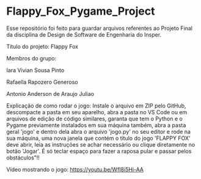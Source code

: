 # Flappy_Fox_Pygame_Project
Esse repositório foi feito para guardar arquivos referentes ao Projeto Final da disciplina de Design de Software de Engenharia do Insper.

Título do projeto: Flappy Fox

Membros do grupo:

Iara Vivian Sousa Pinto

Rafaella Rapozero Generoso

Antonio Anderson de Araujo Juliao

Explicação de como rodar o jogo: Instale o arquivo em ZIP pelo GitHub, descompacte a pasta em seu aparelho, abra a pasta no VS Code ou em arquivos de edição de código similares, garanta que tem o Python e o Pygame previamente instalados em sua máquina também, abra a pasta geral 'jogo' e dentro dela abra o arquivo 'jogo.py' no seu editor e rode na sua máquina, uma nova janela que contém o título do jogo 'FLAPPY FOX' deve abrir, leia as instruções se achar necessário ou clique diretamente no botão 'Jogar'. É só teclar espaço para fazer a raposa pular e passar pelos obstáculos"!!

Vídeo mostrando o jogo: https://youtu.be/WfI8i5Hi-AA 
